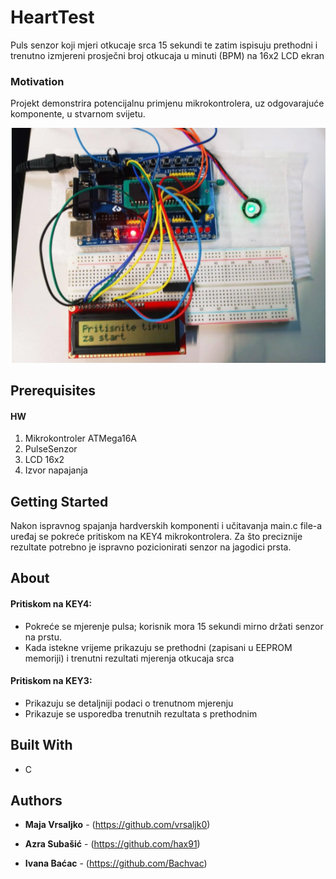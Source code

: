 # HeartTest

Puls senzor koji mjeri otkucaje srca 15 sekundi te zatim ispisuju prethodni i trenutno izmjereni prosječni broj otkucaja u minuti (BPM) na 16x2 LCD ekran


### Motivation


Projekt demonstrira potencijalnu primjenu mikrokontrolera, uz odgovarajuće komponente, u stvarnom svijetu. 

![HeartTest](hearttest.png)

## Prerequisites

#### HW
1. Mikrokontroler ATMega16A 
2. PulseSenzor 
3. LCD 16x2 
4. Izvor napajanja


## Getting Started

Nakon ispravnog spajanja hardverskih komponenti i učitavanja main.c file-a uređaj se pokreće pritiskom na KEY4 mikrokontrolera. 
Za što preciznije rezultate potrebno je ispravno pozicionirati senzor na jagodici prsta. 

## About

#### Pritiskom na KEY4: 
* Pokreće se mjerenje pulsa; korisnik mora 15 sekundi mirno držati senzor na prstu.  
* Kada istekne vrijeme prikazuju se prethodni (zapisani u EEPROM memoriji) i trenutni rezultati mjerenja otkucaja srca
 
#### Pritiskom na KEY3: 
* Prikazuju se detaljniji podaci o trenutnom mjerenju
* Prikazuje se usporedba trenutnih rezultata s prethodnim


## Built With

* C


## Authors

* **Maja Vrsaljko** - (https://github.com/vrsaljk0)

* **Azra Subašić** - (https://github.com/hax91)

* **Ivana Baćac**  - (https://github.com/Bachvac)


